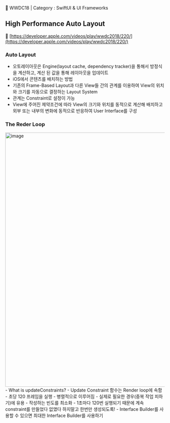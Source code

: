 🍎 WWDC18 | Category : SwiftUI & UI Frameworks
<br>
## High Performance Auto Layout
🔗 [https://developer.apple.com/videos/play/wwdc2018/220/](https://developer.apple.com/videos/play/wwdc2018/220/)

### Auto Layout 
- 오토레이아웃은 Engine(layout cache, dependency tracker)을 통해서 방정식을 계산하고, 계산 된 값을 통해 레이아웃을 업데이트
- iOS에서 콘텐츠를 배치하는 방법 
- 기존의 Frame-Based Layout과 다른 View들 간의 관계를 이용하여 View의 위치와 크기를 자동으로 결정하는 Layout System
- 관계는 Constraint로 설정이 가능
- View에 주어진 제약조건에 따라 View의 크기와 위치를 동적으로 계산해 배치하고 외부 또는 내부의 변화에 동적으로 반응하여 User Interface를 구성

### The Reder Loop 
<img width="800" alt="image" src="https://user-images.githubusercontent.com/67987230/193951201-cc47c799-a25b-498e-af78-e378284d6b47.png">
- What is updateConstraints?
     - Update Constraint 함수는 Render loop에 속함
- 초당 120 프레임을 실행
- 병렬적으로 이루어짐 
- 실제로 필요한 경우(중복 작업 피하기)에 유용 
- 작성하는 빈도를 최소화
      - 1초마다 120번 실행되기 때문에 계속 constraint를 만들었다 없앴다 하지말고 한번만 생성되도록!
- Interface Builder를 사용할 수 있으면 최대한 Interface Builder를 사용하기 
